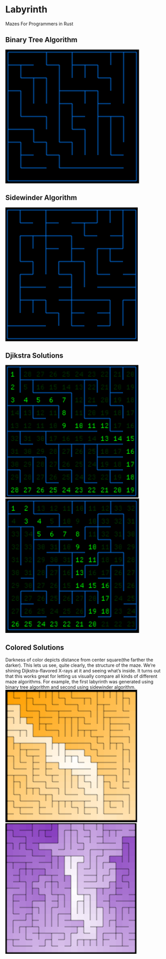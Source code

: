 # Labyrinth

Mazes For Programmers in Rust

## Binary Tree Algorithm

![Binary Tree Labyrinth](./labyrinths/binary_tree.png)

## Sidewinder Algorithm

![Sidewinder Labyrinth](./labyrinths/sidewinder.png)

## Djikstra Solutions

![Binary Tree Labyrinth](./labyrinths/binary_dijkstra_sol.png)
![Sidewinder Labyrinth](./labyrinths/sidewinder_djikstra_sol.png)

## Colored Solutions

Darkness of color depicts distance from center square(the farther the darker).
This lets us see, quite clearly, the structure of the maze. We’re shining Dijkstra-flavored X-rays at it and seeing what’s inside. It turns out that this works great for letting us visually compare all kinds of different maze algorithms.
For example, the first labyrinth was generated using binary tree algorithm and second using sidewinder algorithm.
![Binary Tree Labyrinth](./labyrinths/col-binary.png)
![Sidewinder Labyrinth](./labyrinths/col-sidewinder.png)
